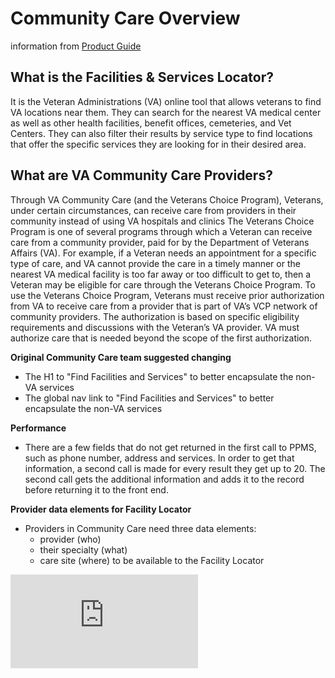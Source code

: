 # Community Care Overview
information from [Product Guide](https://github.com/department-of-veterans-affairs/vets.gov-team/blob/master/Products/Global/Facilities_Locator/community_care/Contact%20Center/Facilities%20&%20Services%20Locator%20-%20Product%20Guide.docx)
## What is the Facilities & Services Locator?
It is the Veteran Administrations (VA) online tool that allows veterans to find VA locations near
them. They can search for the nearest VA medical center as well as other health facilities,
benefit offices, cemeteries, and Vet Centers. They can also filter their results by service type to
find locations that offer the specific services they are looking for in their desired area.

## What are VA Community Care Providers?
Through VA Community Care (and the Veterans Choice Program), Veterans, under certain
circumstances, can receive care from providers in their community instead of using VA hospitals
and clinics
The Veterans Choice Program is one of several programs through which a Veteran can receive
care from a community provider, paid for by the Department of Veterans Affairs (VA). For
example, if a Veteran needs an appointment for a specific type of care, and VA cannot provide
the care in a timely manner or the nearest VA medical facility is too far away or too difficult to
get to, then a Veteran may be eligible for care through the Veterans Choice Program.
To use the Veterans Choice Program, Veterans must receive prior authorization from VA to
receive care from a provider that is part of VA’s VCP network of community providers. The
authorization is based on specific eligibility requirements and discussions with the Veteran’s VA
provider. VA must authorize care that is needed beyond the scope of the first authorization.

**Original Community Care team suggested changing**
- The H1 to "Find Facilities and Services" to better encapsulate the non-VA services
- The global nav link to "Find Facilities and Services" to better encapsulate the non-VA services

**Performance**
- There are a few fields that do not get returned in the first call to PPMS, such as phone number, address and services. In order to get that information, a second call is made for every result they get up to 20. The second call gets the additional information and adds it to the record before returning it to the front end.

**Provider data elements for Facility Locator**
- Providers in Community Care need three data elements: 
  - provider (who)
  - their specialty (what)
  - care site (where) to be available to the Facility Locator

![Diagram](https://github.com/department-of-veterans-affairs/va.gov-team/blob/master/products/facilities/facility-locator/images/PPMS%203Ws.pdf)

